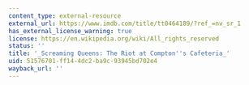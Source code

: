 ```yaml
---
content_type: external-resource
external_url: https://www.imdb.com/title/tt0464189/?ref_=nv_sr_1
has_external_license_warning: true
license: https://en.wikipedia.org/wiki/All_rights_reserved
status: ''
title: '_Screaming Queens: The Riot at Compton''s Cafeteria_'
uid: 51576701-ff14-4dc2-ba9c-93945bd702e4
wayback_url: ''
---
```

